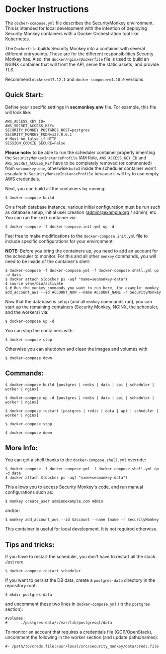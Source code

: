 Docker Instructions
===================

The `docker-compose.yml` file describes the SecurityMonkey environment. This is intended for local development with the intention of deploying Security Monkey containers with a Docker Orchestration tool like Kubernetes.

The `Dockerfile` builds Security Monkey into a container with several different entrypoints. These are for the different responsibilities Security Monkey has. Also, the `docker/nginx/Dockerfile` file is used to build an NGINX container that will front the API, serve the static assets, and provide TLS.

Recommend `docker>=17.12.1` and `docker-compose>=1.18.0` versions.

Quick Start:
------------

Define your specific settings in **secmonkey.env** file. For example, this file will look like:

    AWS_ACCESS_KEY_ID=
    AWS_SECRET_ACCESS_KEY=
    SECURITY_MONKEY_POSTGRES_HOST=postgres
    SECURITY_MONKEY_FQDN=127.0.0.1
    # Must be false if HTTP
    SESSION_COOKIE_SECURE=False


**Please note:** to be able to run the scheduler container properly inheriting the `SecurityMonkeyInstanceProfile` IAM Role, `AWS_ACCESS_KEY_ID` and `AWS_SECRET_ACCESS_KEY` have to be completely removed (or commented) from `secmonkey.env`, otherwise `boto3` inside the scheduler container won't escalate to `SecurityMonkeyInstanceProfile` because it will try to use empty AWS credentials.


Next, you can build all the containers by running:

    $ docker-compose build

On a fresh database instance, various initial configuration must be run such as database setup, initial user creation (<admin@example.org> / admin), etc. 
You can run the `init` container via:

    $ docker-compose -f docker-compose.init.yml up -d

Feel free to make modifications to the `docker-compose.init.yml` file to include specific configurations for your environment.

**NOTE:** Before you bring the containers up, you need to add an account for the scheduler to monitor. For this
and all other `monkey` commands, you will need to be inside of the container's shell:

    $ docker-compose -f docker-compose.yml -f docker-compose.shell.yml up -d data
    $ docker attach $(docker ps -aqf "name=secmonkey-data")
    $ source venv/bin/activate
    $ # Run the monkey commands you want to run here, for example: monkey add_account_aws --id ACCOUNT_NUM --name ACCOUNT_NAME -r SecurityMonkey

Now that the database is setup (and all `monkey` commands run), you can start up the remaining containers (Security Monkey, NGINX, the scheduler, and the workers) via:

    $ docker-compose up -d

You can stop the containers with:

    $ docker-compose stop

Otherwise you can shutdown and clean the images and volumes with:

    $ docker-compose down

Commands:
---------

    $ docker-compose build [postgres | redis | data | api | scheduler | worker | nginx]

    $ docker-compose up -d [postgres | redis | data | api | scheduler | worker | nginx]

    $ docker-compose restart [postgres | redis | data | api | scheduler | worker | nginx]

    $ docker-compose stop

    $ docker-compose down

More Info:
----------

You can get a shell thanks to the `docker-compose.shell.yml` override:

    $ docker-compose -f docker-compose.yml -f docker-compose.shell.yml up -d data
    $ docker attach $(docker ps -aqf "name=secmonkey-data")

This allows you to access Security Monkey's code, and run manual configurations such as:

    $ monkey create_user admin@example.com Admin

and/or:

    $ monkey add_account_aws --id $account --name $name -r SecurityMonkey

This container is useful for local development. It is not required otherwise.

Tips and tricks:
----------------

If you have to restart the scheduler, you don't have to restart all the stack. Just run:

    $ docker-compose restart scheduler

If you want to persist the DB data, create a `postgres-data` directory in the repository root:

    $ mkdir postgres-data

and uncomment these two lines in `docker-compose.yml` (in the `postgres` section):

    #volumes:
    #    - ./postgres-data/:/var/lib/postgresql/data

To monitor an account that requires a credentials file (GCP/OpenStack), uncomment the following in the worker section (and update paths/names):

    #- /path/to/creds.file:/usr/local/src/security_monkey/data/creds.file
